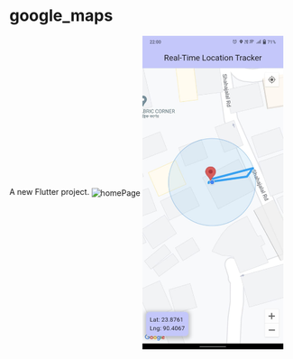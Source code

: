# google_maps

A new Flutter project.
<img align="center" alt ="homePage" width ="250" src="https://github.com/Hasib2k21/google_maps/master/1.jpg"></img>
<img align="center" alt ="homePage" width ="250" src="https://github.com/Hasib2k21/google_maps/blob/master/2.jpg"></img>
